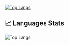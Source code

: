 [![Top Langs](https://github-readme-stats.vercel.app/api/top-langs/?username=MartyanovVV&layout=compact)](https://github.com/MartyanovVV/github-readme-stats)


## 📈 Languages Stats

![Top Langs](https://github-readme-stats.vercel.app/api/top-langs/?username=fur1ouswolf&theme=tokyonight&bg_color=DEG,00000000,00000000,2e91e6&border_radius=5&hide=jupyter%20notebook,c%23&layout=donut)

<img src="https://komarev.com/ghpvc/?username=fur1ouswolf&style=for-the-badge&color=2e91e6" alt=""/>
